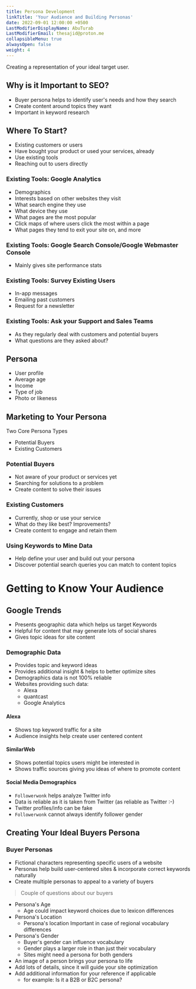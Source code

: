 ```yaml
---
title: Persona Development
linkTitle: 'Your Audience and Building Personas'
date: 2022-09-01 12:00:00 +0500
LastModifierDisplayName: AbuTurab
LastModifierEmail: thesajid@proton.me
collapsibleMenu: true
alwaysOpen: false
weight: 4
---
```


 Creating a representation of your ideal target user.

## **Why is it Important to SEO?**

- Buyer persona helps to identify user's needs and how they search
- Create content around topics they want
- Important in keyword research

## **Where To Start?**

- Existing customers or users
- Have bought your product or used your services, already
- Use existing tools
- Reaching out to users directly

### Existing Tools: Google Analytics

- Demographics
- Interests based on other websites they visit
- What search engine they use
- What device they use
- What pages are the most popular
- Click maps of where users click the most within a page
- What pages they tend to exit your site on, and more

### Existing Tools: Google Search Console/Google Webmaster Console

- Mainly gives site performance stats

### Existing Tools: Survey Existing Users

- In-app messages
- Emailing past customers
- Request for a newsletter

### Existing Tools: Ask your Support and Sales Teams

- As they regularly deal with customers and potential buyers
- What questions are they asked about?

## **Persona**

- User profile
- Average age
- Income
- Type of job
- Photo or likeness

## **Marketing to Your Persona**
  
  Two Core Persona Types
- Potential Buyers
- Existing Customers

### Potential Buyers

- Not aware of your product or services yet
- Searching for solutions to a problem
- Create content to solve their issues

### Existing Customers

- Currently, shop or use your service
- What do they like best? Improvements?
- Create content to engage and retain them

### Using Keywords to Mine Data

- Help define your user and build out your persona
- Discover potential search queries you can match to content topics

# **Getting to Know Your Audience**

## **Google Trends**

- Presents geographic data which helps us target Keywords
- Helpful for content that may generate lots of social shares
- Gives topic ideas for site content

### **Demographic Data**

- Provides topic and keyword ideas
- Provides additional insight & helps to better optimize sites
- Demographics data is not 100% reliable
- Websites providing such data:
  + Alexa
  + quantcast
  + Google Analytics

#### Alexa

- Shows top keyword traffic for a site
- Audience insights help create user centered content

#### SimilarWeb
- Shows potential topics users might be interested in
- Shows traffic sources giving you ideas of where to promote content

#### Social Media Demographics

- `Followerwonk` helps analyze Twitter info
- Data is reliable as it is taken from Twitter (as reliable as Twitter :-)
- Twitter profiles/info can be fake
- `Followerwonk` cannot always identify follower gender

## **Creating Your Ideal Buyers Persona**

### Buyer Personas

- Fictional characters representing specific users of a website
- Personas help build user-centered sites & incorporate correct keywords naturally
- Create multiple personas to appeal to a variety of buyers

> Couple of questions about our buyers

- Persona's Age
  + Age could impact keyword choices due to lexicon differences
- Persona's Location
  + Persona's location Important in case of regional vocabulary differences
- Persona's Gender
  + Buyer's gender can influence vocabulary
  + Gender plays a larger role in than just their vocabulary
  + Sites might need a persona for both genders
- An image of a person brings your persona to life
- Add lots of details, since it will guide your site optimization
- Add additional information for your reference if applicable
  + for example: Is it a B2B or B2C persona?
